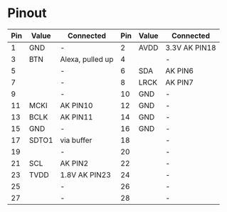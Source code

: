 # Pinout

| Pin | Value | Connected       | Pin | Value | Connected       |
| --- | ----- | --------------- | --- | ----- | --------------- |
| 1   | GND   | -               | 2   | AVDD  | 3.3V AK PIN18   |
| 3   | BTN   | Alexa, pulled up| 4   |       | -               |
| 5   |       | -               | 6   | SDA   | AK PIN6         |
| 7   |       | -               | 8   | LRCK  | AK PIN7         |
| 9   |       | -               | 10  | GND   | -               |
| 11  | MCKI  | AK PIN10        | 12  | GND   | -               |
| 13  | BCLK  | AK PIN11        | 14  | GND   | -               |
| 15  | GND   | -               | 16  | GND   | -               |
| 17  | SDTO1 | via buffer      | 18  |       | -               |
| 19  |       | -               | 20  |       | -               |
| 21  | SCL   | AK PIN2         | 22  |       | -               |
| 23  | TVDD  | 1.8V AK PIN23   | 24  |       | -               |
| 25  |       | -               | 26  |       | -               |
| 27  |       | -               | 28  |       | -               |
